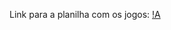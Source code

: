 Link para a planilha com os jogos: [!A](https://docs.google.com/spreadsheets/d/1bujgAf9LFsHLRq1EoBmjtegFRpzhxEIMJc8DvXgsLrA/edit?usp=sharing)
